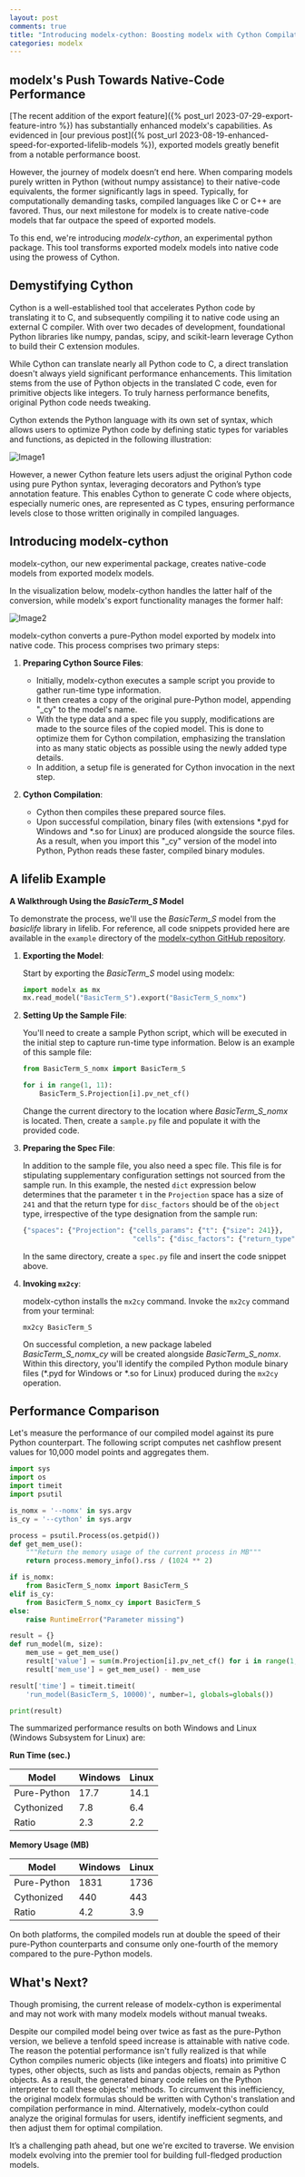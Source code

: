 ```yaml
---
layout: post
comments: true
title: "Introducing modelx-cython: Boosting modelx with Cython Compilation"
categories: modelx
---
```


## modelx's Push Towards Native-Code Performance

[The recent addition of the export feature]({% post_url 2023-07-29-export-feature-intro %}) has substantially enhanced modelx's capabilities. As evidenced in [our previous post]({% post_url 2023-08-19-enhanced-speed-for-exported-lifelib-models %}), exported models greatly benefit from a notable performance boost.

However, the journey of modelx doesn’t end here. When comparing models purely written in Python (without numpy assistance) to their native-code equivalents, the former significantly lags in speed. Typically, for computationally demanding tasks, compiled languages like C or C++ are favored. Thus, our next milestone for modelx is to create native-code models that far outpace the speed of exported models.

To this end, we're introducing *modelx-cython*, an experimental python package. This tool transforms exported modelx models into native code using the prowess of Cython.

## Demystifying Cython

Cython is a well-established tool that accelerates Python code by translating it to C, and subsequently compiling it to native code using an external C compiler. With over two decades of development, foundational Python libraries like numpy, pandas, scipy, and scikit-learn leverage Cython to build their C extension modules.

While Cython can translate nearly all Python code to C, a direct translation doesn't always yield significant performance enhancements. This limitation stems from the use of Python objects in the translated C code, even for primitive objects like integers. To truly harness performance benefits, original Python code needs tweaking.

Cython extends the Python language with its own set of syntax, which allows users to optimize Python code by defining static types for variables and functions, as depicted in the following illustration:

![Image1](/img/2023-10-22/cython-to-nativecode.png)

However, a newer Cython feature lets users adjust the original Python code using pure Python syntax, leveraging decorators and Python’s type annotation feature. This enables Cython to generate C code where objects, especially numeric ones, are represented as C types, ensuring performance levels close to those written originally in compiled languages.

## Introducing modelx-cython

modelx-cython, our new experimental package, creates native-code models from exported modelx models.

In the visualization below, modelx-cython handles the latter half of the conversion, while modelx's export functionality manages the former half:

![Image2](/img/2023-10-22/modelx-ecosystem.png)

modelx-cython converts a pure-Python model exported by modelx into native code. This process comprises two primary steps:

1. **Preparing Cython Source Files**:
    - Initially, modelx-cython executes a sample script you provide to gather run-time type information.
    - It then creates a copy of the original pure-Python model, appending "_cy" to the model's name.
    - With the type data and a spec file you supply, modifications are made to the source files of the copied model. This is done to optimize them for Cython compilation, emphasizing the translation into as many static objects as possible using the newly added type details. 
    - In addition, a setup file is generated for Cython invocation in the next step.

2. **Cython Compilation**:
    - Cython then compiles these prepared source files.
    - Upon successful compilation, binary files (with extensions *.pyd for Windows and *.so for Linux) are produced alongside the source files. As a result, when you import this "_cy" version of the model into Python, Python reads these faster, compiled binary modules.


## A lifelib Example


**A Walkthrough Using the *BasicTerm_S* Model**

To demonstrate the process, we'll use the *BasicTerm_S* model from the *basiclife* library in lifelib. For reference, all code snippets provided here are available in the `example` directory of the [modelx-cython GitHub repository](https://github.com/fumitoh/modelx-cython).

1. **Exporting the Model**:
   
   Start by exporting the *BasicTerm_S* model using modelx:

   ```python
   import modelx as mx
   mx.read_model("BasicTerm_S").export("BasicTerm_S_nomx")
   ```

2. **Setting Up the Sample File**:
   
   You'll need to create a sample Python script, which will be executed in the initial step to capture run-time type information. Below is an example of this sample file:

   ```python
   from BasicTerm_S_nomx import BasicTerm_S
   
   for i in range(1, 11):
       BasicTerm_S.Projection[i].pv_net_cf()
   ```

   Change the current directory to the location where *BasicTerm_S_nomx* is located.
   Then, create a `sample.py` file and populate it with the provided code.

3. **Preparing the Spec File**:

   In addition to the sample file, you also need a spec file. This file is for stipulating supplementary configuration settings not sourced from the sample run. In this example, the nested `dict` expression below determines that the parameter `t` in the `Projection` space has a size of `241` and that the return type for `disc_factors` should be of the `object` type, irrespective of the type designation from the sample run:

   ```python
   {"spaces": {"Projection": {"cells_params": {"t": {"size": 241}},
                              "cells": {"disc_factors": {"return_type": "object"}}}}}
   ```

   In the same directory, create a `spec.py` file and insert the code snippet above.

4. **Invoking `mx2cy`**:

   modelx-cython installs the `mx2cy` command. Invoke the `mx2cy` command from your terminal:

   ```
   mx2cy BasicTerm_S
   ```

   On successful completion, a new package labeled *BasicTerm_S_nomx_cy* will be created alongside *BasicTerm_S_nomx*. Within this directory, you'll identify the compiled Python module binary files (*.pyd for Windows or *.so for Linux) produced during the `mx2cy` operation.


## Performance Comparison

Let's measure the performance of our compiled model against its pure Python counterpart. The following script computes net cashflow present values for 10,000 model points and aggregates them.

```python
import sys
import os
import timeit
import psutil

is_nomx = '--nomx' in sys.argv
is_cy = '--cython' in sys.argv

process = psutil.Process(os.getpid())
def get_mem_use():
    """Return the memory usage of the current process in MB"""
    return process.memory_info().rss / (1024 ** 2)

if is_nomx:
    from BasicTerm_S_nomx import BasicTerm_S
elif is_cy:
    from BasicTerm_S_nomx_cy import BasicTerm_S
else:
    raise RuntimeError("Parameter missing")

result = {}
def run_model(m, size):
    mem_use = get_mem_use()
    result['value'] = sum(m.Projection[i].pv_net_cf() for i in range(1, size+1)) / size
    result['mem_use'] = get_mem_use() - mem_use

result['time'] = timeit.timeit(
    'run_model(BasicTerm_S, 10000)', number=1, globals=globals())

print(result)
```

The summarized performance results on both Windows and Linux (Windows Subsystem for Linux) are:

**Run Time (sec.)**

| Model | Windows | Linux |
| ------ | -------- | ------ |
| Pure-Python | 17.7 | 14.1 |
| Cythonized | 7.8 | 6.4 |
| Ratio | 2.3 | 2.2 |


**Memory Usage (MB)**

| Model | Windows | Linux |
| ------ | -------- | ------ |
| Pure-Python | 1831 | 1736 |
| Cythonized | 440 | 443 |
| Ratio | 4.2 | 3.9 |

On both platforms, the compiled models run at double the speed of their pure-Python counterparts and consume only one-fourth of the memory compared to the pure-Python models.

## What's Next?

Though promising, the current release of modelx-cython is experimental and may not work with many modelx models without manual tweaks.

Despite our compiled model being over twice as fast as the pure-Python version, we believe a tenfold speed increase is attainable with native code. The reason the potential performance isn't fully realized is that while Cython compiles numeric objects (like integers and floats) into primitive C types, other objects, such as lists and pandas objects, remain as Python objects. As a result, the generated binary code relies on the Python interpreter to call these objects' methods. To circumvent this inefficiency, the original modelx formulas should be written with Cython's translation and compilation performance in mind. Alternatively, modelx-cython could analyze the original formulas for users, identify inefficient segments, and then adjust them for optimal compilation.

It’s a challenging path ahead, but one we're excited to traverse. We envision modelx evolving into the premier tool for building full-fledged production models.


